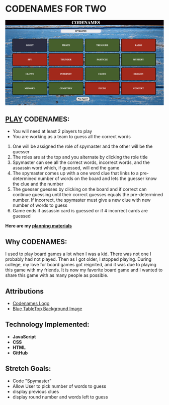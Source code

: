 # CODENAMES FOR TWO
![Cards for Codenames in a 4 by 4 matrix ](./assets/images/Codenames.png)

## [PLAY](https://curlypurple.github.io/codenames2/) CODENAMES:

* You will need at least 2 players to play
* You are working as a team to guess all the correct words

1. One will be assigned the role of spymaster and the other will be the guesser
2. The roles are at the top and you alternate by clicking the role title
3. Spymaster can see all the correct words, incorrect words, and the assassin word which, if guessed, will end the game
4. The spymaster comes up with a one word clue that links to a pre-determined number of words on the board and lets the guesser know the clue and the number 
5. The guesser guesses by clicking on the board and if correct can continue guessing until their correct guesses equals the pre-determined number. If incorrect, the spymaster must give a new clue with new number of words to guess
6. Game ends if assassin card is guessed or if 4 incorrect cards are guessed


**Here are my [planning materials](https://docs.google.com/document/d/14HbswaMWTM1sFZPsElLU-z0W2Y8i9ARgaufQ08vwrMc/edit?usp=sharing)**




## Why CODENAMES:

I used to play board games a lot when I was a kid. There was not one I probably had not played. Then as I got older, I stopped playing. During college, my love for board games got reignited, and it was due to playing this game with my friends. It is now my favorite board game and I wanted to share this game with as many people as possible.

## Attributions

* [Codenames Logo](https://encrypted-tbn0.gstatic.com/images?q=tbn:ANd9GcRfb-PA9O8hkVGF4u2l7fEMH1FncMiDWmDAJA&s)
* [Blue TableTop Background Image](https://static.vecteezy.com/system/resources/previews/002/923/641/non_2x/blue-wooden-table-top-view-with-copy-space-free-photo.jpg)
## Technology Implemented:

* **JavaScript**
* **CSS**
* **HTML**
* **GitHub**

## Stretch Goals:

* Code "Spymaster"
* Allow User to pick number of words to guess
* display previous clues
* display round number and words left to guess